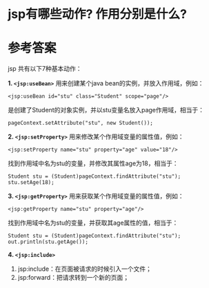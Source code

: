 # jsp有哪些动作? 作用分别是什么?

# 参考答案

jsp 共有以下7种基本动作：

**1. `<jsp:useBean>`**
用来创建某个java bean的实例，并放入作用域，例如：
```
<jsp:useBean id="stu" class="Student" scope="page"/>
```
是创建了Student的对象实例，并以stu变量名放入page作用域，相当于：

```
pageContext.setAttribute("stu", new Student());
```

**2. `<jsp:setProperty>`**
用来修改某个作用域变量的属性值，例如：
```
<jsp:setProperty name="stu" property="age" value="18"/>
```
找到作用域中名为stu的变量，并修改其属性age为18，相当于：

```
Student stu = (Student)pageContext.findAttribute("stu");
stu.setAge(18);
```

**3. `<jsp:getProperty>`**
用来获取某个作用域变量的属性值，例如：
```
<jsp:getProperty name="stu" property="age"/>
```
找到作用域中名为stu的变量，并获取其age属性的值，相当于：

```
Student stu = (Student)pageContext.findAttribute("stu");
out.println(stu.getAge());
```

**4. `<jsp:include>`**



 
1. jsp:include：在页面被请求的时候引入一个文件； 
5. jsp:forward：把请求转到一个新的页面； 